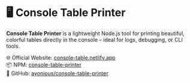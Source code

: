 # 🖥️ Console Table Printer

**Console Table Printer** is a lightweight Node.js tool for printing beautiful, colorful tables directly in the console – ideal for logs, debugging, or CLI tools.

🌐 Official Website: [console-table.netlify.app](https://console-table.netlify.app)  
📦 NPM: [console-table-printer](https://www.npmjs.com/package/console-table-printer)  
📁 GitHub: [ayonious/console-table-printer](https://github.com/ayonious/console-table-printer)
